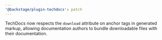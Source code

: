 ```yaml
---
'@backstage/plugin-techdocs': patch
---
```


TechDocs now respects the `download` attribute on anchor tags in generated
markup, allowing documentation authors to bundle downloadable files with their
documentation.
